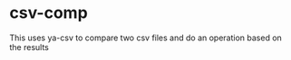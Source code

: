 csv-comp
========

This uses ya-csv to compare two csv files and do an operation based on the results
